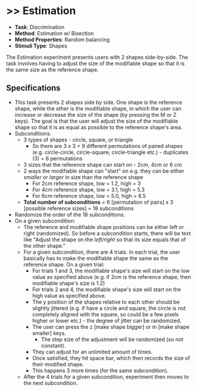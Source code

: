 # >> Estimation

- **Task**: Discrimination
- **Method**: Estimation w/ Bisection
- **Method Properties**: Random balancing
- **Stimuli Type**: Shapes

The Estimation experiment presents users with 2 shapes side-by-side. The task involves having to adjust the size of the modifiable shape so that it is the same size as the reference shape. 

## Specifications

* This task presents 2 shapes side by side. One shape is the reference shape, while the other is the modifiable shape, in which the user can increase or decrease the size of the shape (by pressing the M or Z keys). The goal is that the user will adjust the size of the modifiable shape so that it is as equal as possible to the reference shape's area. 
* Subconditions:
  * 3 types of shapes - circle, square, or triangle
    * So there are 3 x 3 = 9 different permutations of paired shapes (e.g. circle-circle, circle-square, circle-triangle etc.) - duplicates (3) = 6 permutations
  * 3 sizes that the reference shape can start on - 2cm, 4cm or 6 cm
  * 2 ways the modifiable shape can "start" on e.g. they can be either _smaller_ or _larger_ in size than the reference shape
    * For 2cm reference shape, low = 1.2, high = 3
    * For 4cm reference shape, low = 3.1, high = 5.3
    * For 6cm reference shape, low = 5.0, high = 6.5
  * **Total number of subconditions** = 6 [permutation of pairs] x 3 [possible reference sizes] = 18 subconditions
* Randomize the order of the 18 subconditions.
* On a given subcondition:
  * The reference and modifiable shape positions can be either left or right (randomized). So before a subcondition starts, there will be text like "Adjust the shape on the _left/right_ so that its size equals that of the other shape."
  * For a given subcondition, there are 4 trials. In each trial, the user basically has to make the modifiable shape the same as the reference shape. On a given trial:
     * For trials 1 and 3, the modifiable shape's size will start on the low value as specified above (e.g. if 2cm is the reference shape, then modifiable shape's size is 1.2)
     * For trials 2 and 4, the modifiable shape's size will start on the high value as specified above.
     * The y position of the shapes relative to each other should be slightly jittered (e.g. if have a circle and square, the circle is not completely aligned with the square, so could be a few pixels higher or lower etc.) - the degree of jitter can be randomized.
     * The user can press the z [make shape bigger] or m [make shape smaller] keys.
        * The step size of the adjustment will be randomized (so not constant).
     * They can adjust for an unlimited amount of times.
     * Once satisfied, they hit space bar, which then records the size of their modified shape.
     * This happens 3 more times (for the same subcondition).
  * After the 4 trials for a given subcondition, experiment then moves to the next subcondition.
